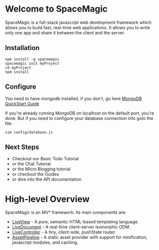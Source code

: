 Welcome to SpaceMagic
=====================

  SpaceMagic is a full-stack javascript web development framework which allows
you to build fast, real-time web applications.  It allows you to write only
one app and share it between the client and the server.

Installation
------------

```
npm install -g spacemagic
spacemagic init myProject
cd myProject
npm install
```

Configure
---------

  You need to have mongodb installed, if you don't, go here
[MongoDB QuickStart Guide](http://www.mongodb.org/display/DOCS/Quickstart)

  If you're already running MongoDB on localhost on the default port, you're done.
But if you need to configure your database connection info goto the file:

```
vim config/database.js

```

Next Steps
----------

  * Checkout our Basic Todo Tutorial
  * or the Chat Tutorial
  * or the Micro Blogging tutorial
  * or checkout the Guides
  * or dive into the API documentation

High-level Overview
===================

SpaceMagic is an MV* framework. Its main components are:

  * [LiveView](https://github.com/xcoderzach/LiveView) - A pure, semantic HTML-based templating language.
  * [LiveDocument](https://github.com/xcoderzach/LiveDocument) - A real-time client-server isomorphic ODM.
  * [LiveController](https://github.com/xcoderzach/LiveController) - A tiny, client-side, pushState router. 
  * [AssetPipeline](https://github.com/xcoderzach/AssetPipeline) - A static asset provider with support for minification, javascript modules, and caching.
